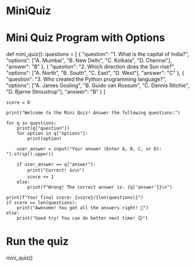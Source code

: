 # MiniQuiz

# Mini Quiz Program with Options

def mini_quiz():
    questions = [
        {
            "question": "1. What is the capital of India?",
            "options": ["A. Mumbai", "B. New Delhi", "C. Kolkata", "D. Chennai"],
            "answer": "B"
        },
        {
            "question": "2. Which direction does the Sun rise?",
            "options": ["A. North", "B. South", "C. East", "D. West"],
            "answer": "C"
        },
        {
            "question": "3. Who created the Python programming language?",
            "options": ["A. James Gosling", "B. Guido van Rossum", "C. Dennis Ritchie", "D. Bjarne Stroustrup"],
            "answer": "B"
        }
    ]
    
    score = 0
    
    print("Welcome to the Mini Quiz! Answer the following questions:")
    
    for q in questions:
        print(q["question"])
        for option in q["options"]:
            print(option)
        
        user_answer = input("Your answer (Enter A, B, C, or D): ").strip().upper()
        
        if user_answer == q["answer"]:
            print("Correct! 👍\n")
            score += 1
        else:
            print(f"Wrong! The correct answer is: {q['answer']}\n")
    
    print(f"Your final score: {score}/{len(questions)}")
    if score == len(questions):
        print("Awesome! You got all the answers right! 🎉")
    else:
        print("Good try! You can do better next time! 😊")

# Run the quiz
mini_quiz()

